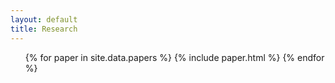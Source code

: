 ```yaml
---
layout: default
title: Research
---
```


<ul>
{% for paper in site.data.papers %}
  {% include paper.html %}
{% endfor %}
</ul>

